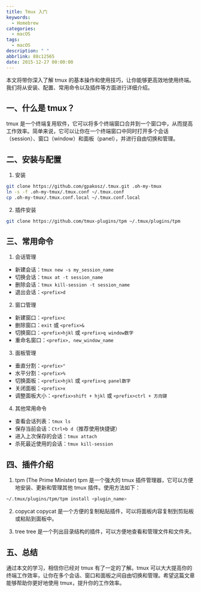 ```yaml
---
title: Tmux 入门
keywords:
  - Homebrew
categories:
  - macOS
tags:
  - macOS
description: " "
abbrlink: 88c12565
date: 2015-12-27 00:00:00
---
```


本文将带你深入了解 tmux 的基本操作和使用技巧，让你能够更高效地使用终端。我们将从安装、配置、常用命令以及插件等方面进行详细介绍。

## 一、什么是 tmux？

tmux 是一个终端复用软件，它可以将多个终端窗口合并到一个窗口中，从而提高工作效率。简单来说，它可以让你在一个终端窗口中同时打开多个会话（session）、窗口（window）和面板（panel），并进行自由切换和管理。

## 二、安装与配置

1. 安装

```bash
git clone https://github.com/gpakosz/.tmux.git .oh-my-tmux
ln -s -f .oh-my-tmux/.tmux.conf ~/.tmux.conf
cp .oh-my-tmux/.tmux.conf.local ~/.tmux.conf.local
```

2. 插件安装

```bash
git clone https://github.com/tmux-plugins/tpm ~/.tmux/plugins/tpm
```

## 三、常用命令

1. 会话管理

- 新建会话：`tmux new -s my_session_name`
- 切换会话：`tmux at -t session_name`
- 删除会话：`tmux kill-session -t session_name`
- 退出会话：`<prefix>d`

2. 窗口管理

- 新建窗口：`<prefix>c`
- 删除窗口：`exit` 或 `<prefix>&`
- 切换窗口：`<prefix>hjkl` 或 `<prefix>q window数字`
- 重命名窗口：`<prefix>, new_window_name`

3. 面板管理

- 垂直分割：`<prefix>"`
- 水平分割：`<prefix>%`
- 切换面板：`<prefix>hjkl` 或 `<prefix>q panel数字`
- 关闭面板：`<prefix>x`
- 调整面板大小：`<prefix>shift + hjkl` 或 `<prefix>ctrl + 方向键`

4. 其他常用命令

- 查看会话列表：`tmux ls`
- 保存当前会话：`Ctrl+b d`（推荐使用快捷键）
- 进入上次保存的会话：`tmux attach`
- 杀死最近使用的会话：`tmux kill-session`

## 四、插件介绍

1. tpm (The Prime Minister)
   tpm 是一个强大的 tmux 插件管理器，它可以方便地安装、更新和管理其他 tmux 插件。使用方法如下：

```bash
~/.tmux/plugins/tpm/tpm install <plugin_name>
```

2. copycat
   copycat 是一个方便的复制粘贴插件，可以将面板内容复制到剪贴板或粘贴到面板中。

3. tree
   tree 是一个列出目录结构的插件，可以方便地查看和管理文件和文件夹。

## 五、总结

通过本文的学习，相信你已经对 tmux 有了一定的了解。tmux 可以大大提高你的终端工作效率，让你在多个会话、窗口和面板之间自由切换和管理。希望这篇文章能够帮助你更好地使用 tmux，提升你的工作效率。
